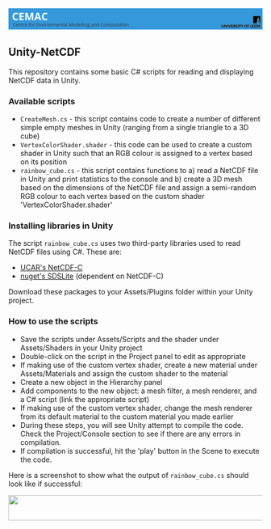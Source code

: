 <div align="center">
<a href="https://www.cemac.leeds.ac.uk/">
  <img src="https://github.com/cemac/cemac_generic/blob/master/Images/cemac.png"></a>
  <br>
</div>

## Unity-NetCDF
This repository contains some basic C# scripts for reading and displaying NetCDF data in Unity.

### Available scripts
- `CreateMesh.cs` - this script contains code to create a number of different simple empty meshes in Unity (ranging from a single triangle to a 3D cube)
- `VertexColorShader.shader` - this code can be used to create a custom shader in Unity such that an RGB colour is assigned to a vertex based on its position
- `rainbow_cube.cs` - this script contains functions to a) read a NetCDF file in Unity and print statistics to the console and b) create a 3D mesh based on the dimensions of the NetCDF file and assign a semi-random RGB colour to each vertex based on the custom shader 'VertexColorShader.shader'

### Installing libraries in Unity
The script `rainbow_cube.cs` uses two third-party libraries used to read NetCDF files using C#. These are:
- [UCAR's NetCDF-C](https://docs.unidata.ucar.edu/netcdf-c/current/winbin.htmlm)
- [nuget's SDSLite](https://www.nuget.org/packages/SDSLite) (dependent on NetCDF-C)

Download these packages to your Assets/Plugins folder within your Unity project.

### How to use the scripts
- Save the scripts under Assets/Scripts and the shader under Assets/Shaders in your Unity project
- Double-click on the script in the Project panel to edit as appropriate
- If making use of the custom vertex shader, create a new material under Assets/Materials and assign the custom shader to the material 
- Create a new object in the Hierarchy panel
- Add components to the new object: a mesh filter, a mesh renderer, and a C# script (link the appropriate script)
- If making use of the custom vertex shader, change the mesh renderer from its default material to the custom material you made earlier
- During these steps, you will see Unity attempt to compile the code. Check the Project/Console section to see if there are any errors in compilation.
- If compilation is successful, hit the 'play' button in the Scene to execute the code.

Here is a screenshot to show what the output of `rainbow_cube.cs` should look like if successful:

<img src="https://github.com/cemac/Unity-NetCDF/tree/main/images/cube2.png" width="820" height="50" />